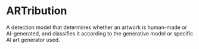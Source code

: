 # ARTribution
A detection model that determines whether an artwork is human-made or AI-generated, and classifies it according to the generative model or specific AI art generator used.
